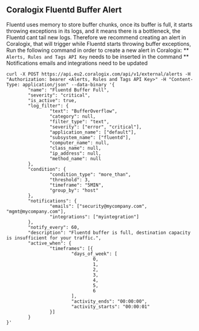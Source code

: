 ## Coralogix Fluentd Buffer Alert

Fluentd uses memory to store buffer chunks, once its buffer is full, it starts throwing exceptions in its logs,
and it means there is a bottleneck, the Fluentd cant tail new logs.
Therefore we recommend creating an alert in Coralogix, that will trigger while Fluentd starts throwing buffer exceptions,
Run the following command in order to create a new alert in Coralogix: 
** `Alerts, Rules and Tags API Key` needs to be inserted in the command
** Notifications emails and integrations need to be updated 

```
curl -X POST https://api.eu2.coralogix.com/api/v1/external/alerts -H "Authorization: bearer <Alerts, Rules and Tags API Key>" -H "Content-Type: application/json" --data-binary '{
        "name": "Fluentd Buffer Full",
        "severity": "critical",
        "is_active": true,
        "log_filter": {
                "text": "BufferOverflow",
                "category": null,
                "filter_type": "text",
                "severity": ["error", "critical"],
                "application_name": ["default"],
                "subsystem_name": ["fluentd"],
                "computer_name": null,
                "class_name": null,
                "ip_address": null,
                "method_name": null
        },
        "condition": {
                "condition_type": "more_than",
                "threshold": 3,
                "timeframe": "5MIN",
                "group_by": "host"
        },
        "notifications": {
                "emails": ["security@mycompany.com", "mgmt@mycompany.com"],
                "integrations": ["myintegration"]
        },
        "notify_every": 60,
        "description": "Fluentd buffer is full, destination capacity is insufficient for your traffic.",
        "active_when": {
                "timeframes": [{
                        "days_of_week": [
                                0,
                                1,
                                2,
                                3,
                                4,
                                5,
                                6
                        ],
                        "activity_ends": "00:00:00",
                        "activity_starts": "00:00:01"
                }]
        }
}'
```